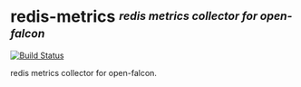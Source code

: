 # **redis-metrics** <sup><sub>_redis metrics collector for open-falcon_</sub></sup>
[![Build Status](https://travis-ci.org/mesos-utility/redis-metrics.svg?branch=master)](https://travis-ci.org/mesos-utility/redis-metrics)

redis metrics collector for open-falcon.
